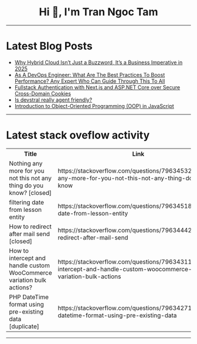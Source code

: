 <h1 align="center">Hi 👋, I'm Tran Ngoc Tam</h1>

---

# Latest Blog Posts 
<!-- BLOG-POST-LIST:START -->
- [Why Hybrid Cloud Isn’t Just a Buzzword, It’s a Business Imperative in 2025](https://dev.to/shlok-talepa/why-hybrid-cloud-isnt-just-a-buzzword-its-a-business-imperative-in-2025-1g3o)
- [As A DevOps Engineer: What Are The Best Practices To Boost Performance? Any Expert Who Can Guide Through This To All](https://dev.to/shlok-talepa/as-a-devops-engineer-what-are-the-best-practices-to-boost-performance-any-expert-who-can-guide-36lm)
- [Fullstack Authentication with Next.js and ASP.NET Core over Secure Cross-Domain Cookies](https://dev.to/sinjulmsbh/fullstack-authentication-with-nextjs-and-aspnet-core-over-secure-cross-domain-cookies-4i3g)
- [Is devstral really agent friendly?](https://dev.to/techgirl1908/is-devstral-really-agent-friendly-5e5k)
- [Introduction to Object-Oriented Programming &lpar;OOP&rpar; in JavaScript](https://dev.to/ebereplenty/introduction-to-object-oriented-programming-oop-in-javascript-5cfc)
<!-- BLOG-POST-LIST:END -->

---

# Latest stack oveflow activity
<table>
  <tr><th>Title</th><th>Link</th></tr>
  <!-- STACKOVERFLOW:START --><tr><td>Nothing any more for you not this not any thing do you know? [closed]</td><td>https://stackoverflow.com/questions/79634532/nothing-any-more-for-you-not-this-not-any-thing-do-you-know</td></tr><tr><td>filtering date from lesson entity</td><td>https://stackoverflow.com/questions/79634518/filtering-date-from-lesson-entity</td></tr><tr><td>How to redirect after mail send [closed]</td><td>https://stackoverflow.com/questions/79634442/how-to-redirect-after-mail-send</td></tr><tr><td>How to intercept and handle custom WooCommerce variation bulk actions?</td><td>https://stackoverflow.com/questions/79634311/how-to-intercept-and-handle-custom-woocommerce-variation-bulk-actions</td></tr><tr><td>PHP DateTime format using pre-existing data [duplicate]</td><td>https://stackoverflow.com/questions/79634271/php-datetime-format-using-pre-existing-data</td></tr><!-- STACKOVERFLOW:END -->
</table>

---


